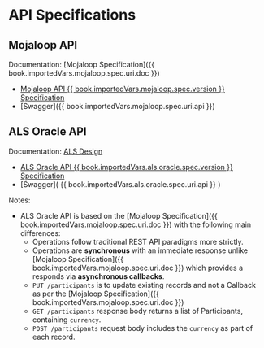 # API Specifications

## Mojaloop API

Documentation: [Mojaloop Specification]({{ book.importedVars.mojaloop.spec.uri.doc }})

* [Mojaloop API {{ book.importedVars.mojaloop.spec.version }} Specification](./mojaloop-api-specification.md)
* [Swagger]({{ book.importedVars.mojaloop.spec.uri.api }})

## ALS Oracle API

Documentation: [ALS Design](../mojaloop-technical-overview/account-lookup-service/README.md)

* [ALS Oracle API {{ book.importedVars.als.oracle.spec.version }} Specification](./mojaloop-api-specification.md)
* [Swagger]( {{ book.importedVars.als.oracle.spec.uri.api }} )

Notes:
* ALS Oracle API is based on the [Mojaloop Specification]({{ book.importedVars.mojaloop.spec.uri.doc }}) with the following main differences:
  - Operations follow traditional REST API paradigms more strictly.
  - Operations are **synchronous** with an immediate response unlike [Mojaloop Specification]({{ book.importedVars.mojaloop.spec.uri.doc }}) which provides a responds via **asynchronous callbacks**.
  - `PUT /participants` is to update existing records and not a Callback as per the [Mojaloop Specification]({{ book.importedVars.mojaloop.spec.uri.doc }})
  - `GET /participants` response body returns a list of Participants, containing `currency`.
  - `POST /participants` request body includes the `currency` as part of each record. 

